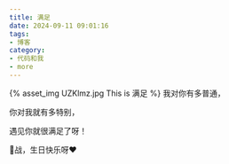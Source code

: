 ```yaml
---
title: 满足
date: 2024-09-11 09:01:16
tags:
- 博客
category:
- 代码和我
- more
---
```

{% asset_img UZKlmz.jpg This is 满足 %}
我对你有多普通，

你对我就有多特别，

遇见你就很满足了呀！

🐰战，生日快乐呀❤